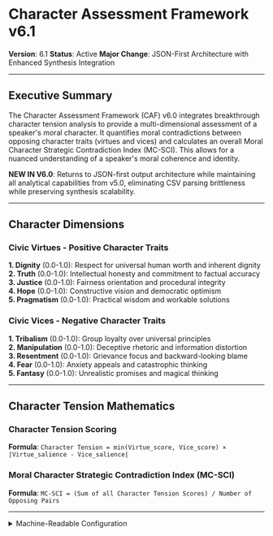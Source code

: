 # Character Assessment Framework v6.1

**Version**: 6.1
**Status**: Active
**Major Change**: JSON-First Architecture with Enhanced Synthesis Integration

---

## Executive Summary

The Character Assessment Framework (CAF) v6.0 integrates breakthrough character tension analysis to provide a multi-dimensional assessment of a speaker's moral character. It quantifies moral contradictions between opposing character traits (virtues and vices) and calculates an overall Moral Character Strategic Contradiction Index (MC-SCI). This allows for a nuanced understanding of a speaker's moral coherence and identity.

**NEW IN V6.0**: Returns to JSON-first output architecture while maintaining all analytical capabilities from v5.0, eliminating CSV parsing brittleness while preserving synthesis scalability.

---

## Character Dimensions

### **Civic Virtues** - Positive Character Traits

**1. Dignity** (0.0-1.0): Respect for universal human worth and inherent dignity  
**2. Truth** (0.0-1.0): Intellectual honesty and commitment to factual accuracy  
**3. Justice** (0.0-1.0): Fairness orientation and procedural integrity  
**4. Hope** (0.0-1.0): Constructive vision and democratic optimism  
**5. Pragmatism** (0.0-1.0): Practical wisdom and workable solutions  

### **Civic Vices** - Negative Character Traits

**1. Tribalism** (0.0-1.0): Group loyalty over universal principles  
**2. Manipulation** (0.0-1.0): Deceptive rhetoric and information distortion  
**3. Resentment** (0.0-1.0): Grievance focus and backward-looking blame  
**4. Fear** (0.0-1.0): Anxiety appeals and catastrophic thinking  
**5. Fantasy** (0.0-1.0): Unrealistic promises and magical thinking  

---

## Character Tension Mathematics

### **Character Tension Scoring**

**Formula**: `Character Tension = min(Virtue_score, Vice_score) × |Virtue_salience - Vice_salience|`

### **Moral Character Strategic Contradiction Index (MC-SCI)**

**Formula**: `MC-SCI = (Sum of all Character Tension Scores) / Number of Opposing Pairs`

---

<details><summary>Machine-Readable Configuration</summary>

```json
{
  "name": "caf_v6_0",
  "version": "v6.1",
  "display_name": "Character Assessment Framework v6.1",
  "analysis_variants": {
    "default": {
              "description": "Two-stage analysis process: Stage 1 (LLM) generates raw scores and salience values; Stage 2 (Code) calculates derived metrics (character tensions, MC-SCI) from raw data.",
      "analysis_prompt": "Phase 1: Cognitive Priming: You are an expert analyst of civic character and political ethics with deep expertise in moral psychology and character assessment. Phase 2: Framework Methodology: Your task is to analyze what the provided text reveals about the SPEAKER'S moral character using the Character Assessment Framework v6.0. This framework examines civic character through a ten-dimensional model that contrasts five civic virtues (Dignity, Truth, Justice, Hope, Pragmatism) with five opposing civic vices (Tribalism, Manipulation, Resentment, Fear, Fantasy). Phase 3: Operational Definitions: Evaluate each dimension carefully: VIRTUES - Dignity (respect for universal human worth), Truth (intellectual honesty), Justice (fairness orientation), Hope (constructive vision), Pragmatism (practical wisdom). VICES - Tribalism (group loyalty over principles), Manipulation (deceptive rhetoric), Resentment (grievance focus), Fear (anxiety appeals), Fantasy (unrealistic promises). Phase 4: Scoring Protocol: For each of the ten dimensions, provide ONLY: (1) Raw score (0.0-1.0) based on how strongly the dimension appears, (2) Salience score (0.0-1.0) based on how prominent it is in the overall message, (3) Confidence score (0.0-1.0) based on the strength of evidence, (4) The strongest 1-2 quotes as supporting evidence with context. DO NOT perform any mathematical calculations, tension computations, or derived metrics. Phase 5: JSON Structure Requirements: Your response must be a structured JSON object containing nested data for raw scores only (NO calculated metrics), evidence organized by_dimension with quote details, reasoning for each assessment, and a salience_ranking array. Phase 6: Output Specification: Return a single, valid JSON object with raw dimensional scores only - NO calculations, tensions, or derived metrics. All mathematical processing will be handled by code execution."
    }
  },
  "dimension_groups": {
    "virtues": ["dignity", "truth", "justice", "hope", "pragmatism"],
    "vices": ["tribalism", "manipulation", "resentment", "fear", "fantasy"]
  },
  "calculation_spec": {
    "stage_1_outputs": "LLM generates raw scores and salience values for all 10 dimensions",
    "stage_2_calculations": "Code calculates derived metrics from raw data using mathematical formulas",
    "character_tension_mathematics": "Character tension quantification using formula: Character Tension = min(Virtue_score, Vice_score) × |Virtue_salience - Vice_salience|.",
    "character_tensions": {
      "dignity_tribalism_tension": "min(dignity_score, tribalism_score) * abs(dignity_salience - tribalism_salience)",
      "truth_manipulation_tension": "min(truth_score, manipulation_score) * abs(truth_salience - manipulation_salience)",
      "justice_resentment_tension": "min(justice_score, resentment_score) * abs(justice_salience - resentment_salience)",
      "hope_fear_tension": "min(hope_score, fear_score) * abs(hope_salience - fear_salience)",
      "pragmatism_fantasy_tension": "min(pragmatism_score, fantasy_score) * abs(pragmatism_salience - fantasy_salience)"
    },
    "moral_character_sci": "(dignity_tribalism_tension + truth_manipulation_tension + justice_resentment_tension + hope_fear_tension + pragmatism_fantasy_tension) / 5",
    "required_columns": ["dignity_score", "dignity_salience", "tribalism_score", "tribalism_salience", "truth_score", "truth_salience", "manipulation_score", "manipulation_salience", "justice_score", "justice_salience", "resentment_score", "resentment_salience", "hope_score", "hope_salience", "fear_score", "fear_salience", "pragmatism_score", "pragmatism_salience", "fantasy_score", "fantasy_salience"]
  },
  "reliability_rubric": {
    "cronbachs_alpha": {
      "excellent": [0.80, 1.0],
      "good": [0.70, 0.79],
      "acceptable": [0.60, 0.69],
      "poor": [0.0, 0.59]
    },
    "notes": "Defines quality thresholds for framework reliability. The Synthesis Agent uses this for automated fit assessment."
  },
  "output_contract": {
    "schema": {
      "worldview": "string",
      "scores": "object",
      "evidence": "object",
      "reasoning": "object",
      "salience_ranking": "array",
      "tension_analysis": "object"
    },
    "structured_data_requirements": {
      "scores": {
        "description": "Nested object containing all dimensional scores and calculated metrics",
        "structure": {
          "dimensions": {
            "dignity": {
              "score": "number (0.0-1.0)",
              "salience": "number (0.0-1.0)",
              "confidence": "number (0.0-1.0)"
            },
            "truth": {
              "score": "number (0.0-1.0)",
              "salience": "number (0.0-1.0)",
              "confidence": "number (0.0-1.0)"
            },
            "justice": {
              "score": "number (0.0-1.0)",
              "salience": "number (0.0-1.0)",
              "confidence": "number (0.0-1.0)"
            },
            "hope": {
              "score": "number (0.0-1.0)",
              "salience": "number (0.0-1.0)",
              "confidence": "number (0.0-1.0)"
            },
            "pragmatism": {
              "score": "number (0.0-1.0)",
              "salience": "number (0.0-1.0)",
              "confidence": "number (0.0-1.0)"
            },
            "tribalism": {
              "score": "number (0.0-1.0)",
              "salience": "number (0.0-1.0)",
              "confidence": "number (0.0-1.0)"
            },
            "manipulation": {
              "score": "number (0.0-1.0)",
              "salience": "number (0.0-1.0)",
              "confidence": "number (0.0-1.0)"
            },
            "resentment": {
              "score": "number (0.0-1.0)",
              "salience": "number (0.0-1.0)",
              "confidence": "number (0.0-1.0)"
            },
            "fear": {
              "score": "number (0.0-1.0)",
              "salience": "number (0.0-1.0)",
              "confidence": "number (0.0-1.0)"
            },
            "fantasy": {
              "score": "number (0.0-1.0)",
              "salience": "number (0.0-1.0)",
              "confidence": "number (0.0-1.0)"
            }
          },

          "metadata": {
            "total_dimensions": "number",
            "analysis_completeness": "number (0.0-1.0)",
            "virtue_dominance": "number",
            "vice_dominance": "number"
          }
        }
      },
      "evidence": {
        "description": "Nested object containing structured evidence data for audit and replication",
        "structure": {
          "by_dimension": {
            "dignity": [
              {
                "quote_id": "string",
                "quote_text": "string", 
                "confidence": "number (0.0-1.0)",
                "context_type": "string",
                "salience_justification": "string"
              }
            ],
            "truth": "array_of_evidence_objects",
            "justice": "array_of_evidence_objects",
            "hope": "array_of_evidence_objects",
            "pragmatism": "array_of_evidence_objects",
            "tribalism": "array_of_evidence_objects",
            "manipulation": "array_of_evidence_objects",
            "resentment": "array_of_evidence_objects",
            "fear": "array_of_evidence_objects",
            "fantasy": "array_of_evidence_objects"
          },
          "metadata": {
            "total_quotes": "number",
            "average_confidence": "number",
            "evidence_distribution": "object"
          }
        }
      }
    },
    "instructions": "IMPORTANT: Your response MUST be a single, valid JSON object containing all required fields with the nested structures specified above. The salience_ranking should be an ordered array of objects, each containing 'dimension', 'salience_score', and 'rank'. The tension_analysis should contain qualitative reasoning about character patterns (NO mathematical calculations). All numerical scores must be between 0.0 and 1.0. DO NOT compute tensions, indices, or derived metrics."
  }
}
```

</details> 